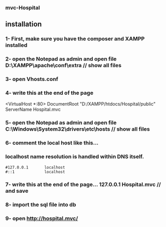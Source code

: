 ### mvc-Hospital

## installation
### 1- First, make sure you have the composer and XAMPP installed 
### 2- open the Notepad as admin and open file D:\XAMPP\apache\conf\extra  // show all files 
### 3- open Vhosts.conf 
### 4- write this at the end of the page  
   <VirtualHost *:80>
     DocumentRoot "D:/XAMPP/htdocs/Hospital/public"
     ServerName Hospital.mvc
   </VirtualHost>
   
###  5- open the Notepad as admin and open file C:\Windows\System32\drivers\etc\hosts  // show all files 
  
###  6- comment the local host like this...  
### localhost name resolution is handled within DNS itself.
	#127.0.0.1       localhost
	#::1             localhost
  
###  7- write this at the end of the page...   127.0.0.1         Hospital.mvc  // and save
  
###  8- import the sql file into db
  
###  9- open http://hospital.mvc/   
  
    
  

